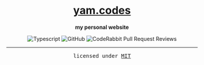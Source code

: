 <div align=center>
  <h1><a href="https://yam.codes">yam.codes</a></h1>

<b>my personal website</b>

![Typescript](https://img.shields.io/badge/TypeScript-007ACC?&logo=typescript&logoColor=white) ![GitHub](https://img.shields.io/github/license/satnaing/astro-paper?color=%232F3741) ![CodeRabbit Pull Request Reviews](https://img.shields.io/coderabbit/prs/github/yamcodes/yam.codes?labelColor=171717&color=FF570A&link=https%3A%2F%2Fcoderabbit.ai&label=CodeRabbit%20Reviews)

---

<samp>licensed under [MIT](LICENSE)</samp>

</div>
